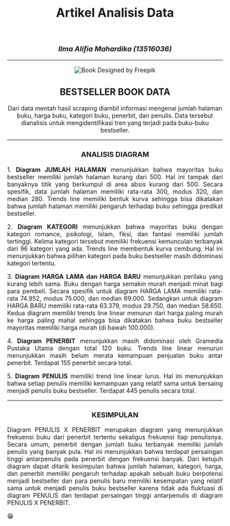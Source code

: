 <h1 align="center">
  <br>
  Artikel Analisis Data
  <br>
  <br>
</h1>

<h3 align="center"><i>Ilma Alifia Mahardika (13516036)</i></h3>

***

<div align="center"><img src="https://4.bp.blogspot.com/-fniG5I_bRUs/W2mPZURihqI/AAAAAAAADhM/rKEb_SScjkoqf-OgyqqucFTC1NcIKshBgCLcBGAs/s1600/bukuu.png" alt="Book Designed by Freepik">
<h2><b>BESTSELLER BOOK DATA</b></h2></div>

<p align="center">
Dari data mentah hasil scraping diambil informasi mengenai jumlah halaman buku, harga buku, kategori buku, penerbit, dan penulis. Data tersebut dianalisis untuk mengidentifikasi tren yang terjadi pada buku-buku bestseller.
</p>

***

<h3 align="center">ANALISIS DIAGRAM</h3>

<p align="justify">
1. <b>Diagram JUMLAH HALAMAN</b> menunjukkan bahwa mayoritas buku bestseller memiliki jumlah halaman kurang dari 500. Hal ini tampak dari banyaknya titik yang berkumpul di area absis kurang dari 500. Secara spesifik, data jumlah halaman memiliki rata-rata 300, modus 320, dan median 280. Trends line memiliki bentuk kurva sehingga bisa dikatakan bahwa jumlah halaman memiliki pengaruh terhadap buku sehingga predikat bestseller.
</p>

<p align="justify">
2. <b>Diagram KATEGORI</b> menunjukkan bahwa mayoritas buku dengan kategori romance, psikologi, Islam, fiksi, dan fantasi memiliki jumlah tertinggi. Kelima kategori tersebut memiliki frekuensi kemunculan terbanyak dari 96 kategori yang ada. Trends line membentuk kurva cembung. Hal ini menunjukkan bahwa pilihan kategori pada buku bestseller masih didominasi kategori tertentu.
</p>

<p align="justify">
3. <b>Diagram HARGA LAMA dan HARGA BARU</b> menunjukkan perilaku yang kurang lebih sama. Buku dengan harga semakin murah menjadi minat bagi para pembeli. Secara spesifik untuk diagram HARGA LAMA memiliki rata-rata 74.952, modus 75.000, dan median 69.000. Sedangkan untuk diagram HARGA BARU memiliki rata-rata 63.379, modus 29.750, dan median 58.650. Kedua diagram memiliki trends line linear menurun dari harga paling murah ke harga paling mahal sehingga bisa dikatakan bahwa buku bestseller mayoritas memiliki harga murah (di bawah 100.000).
</p>

<p align="justify">
4. <b>Diagram PENERBIT</b> menunjukkan masih didominasi oleh Gramedia Pustaka Utama dengan total 120 buku. Trends line linear menurun menunjukkan masih belum merata kemampuan penjualan buku antar penerbit. Terdapat 155 penerbit secara total.
</p>

<p align="justify">
5. <b>Diagram PENULIS</b> memiliki trend line linear lurus. Hal ini menunjukkan bahwa setiap penulis memiliki kemampuan yang relatif sama untuk bersaing menjadi penulis buku bestseller. Terdapat 445 penulis secara total.
</p>


***


<h3 align="center">KESIMPULAN</h3>

<p align="justify">
Diagram PENULIS X PENERBIT merupakan diagram yang menunjukkan frekuensi buku dari penerbit tertentu sekaligus frekuensi tiap penulisnya. Secara umum, penerbit dengan jumlah buku terbanyak memiliki jumlah penulis yang banyak pula. Hal ini menunjukkan bahwa terdapat persaingan tinggi antarpenulis pada penerbit dengan frekuensi banyak.
Dari ketujuh diagram dapat ditarik kesimpulan bahwa jumlah halaman, kategori, harga, dan penerbit memiliki pengaruh terhadap apakah sebuah buku berpotensi menjadi bestseller dan para penulis baru memiliki kesempatan yang relatif sama untuk menjadi penulis buku bestseller karena tidak ada fluktuasi di diagram PENULIS dan terdapat persaingan tinggi antarpenulis di diagram PENULIS X PENERBIT.
</p>

:grin: